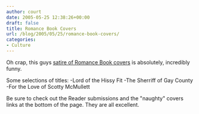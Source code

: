 ```yaml
---
author: court
date: 2005-05-25 12:38:26+00:00
draft: false
title: Romance Book Covers
url: /blog/2005/05/25/romance-book-covers/
categories:
- Culture
---
```


Oh crap, this guys [satire of Romance Book covers](http://www.worldoflongmire.com/features/romance_novels/index.htm) is absolutely, incredibly funny.

Some selections of titles:
-Lord of the Hissy Fit
-The Sherriff of Gay County
-For the Love of Scotty McMullett

Be sure to check out the Reader submissions and the "naughty" covers links at the bottom of the page.  They are all excellent.
